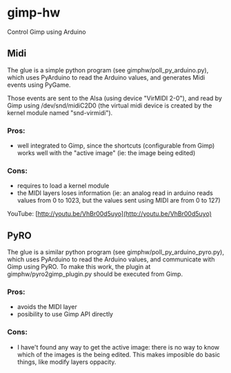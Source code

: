 gimp-hw
=======

Control Gimp using Arduino

Midi
----------

The glue is a simple python program (see gimphw/poll_py_arduino.py), which uses PyArduino
to read the Arduino values, and generates Midi events using PyGame.

Those events are sent to the Alsa (using device "VirMIDI 2-0"), and read by
Gimp using /dev/snd/midiC2D0 (the virtual midi device is created by the kernel
module named "snd-virmidi").

### Pros:
* well integrated to Gimp, since the shortcuts (configurable from Gimp) works well with the "active image" (ie: the image being edited)

### Cons:
* requires to load a kernel module
* the MIDI layers loses information (ie: an analog read in arduino reads values from 0 to 1023, but the values sent using MIDI are from 0 to 127)

YouTube: [http://youtu.be/VhBr00d5uyo](http://youtu.be/VhBr00d5uyo)

PyRO
----------

The glue is a similar python program (see gimphw/poll_py_arduino_pyro.py), which uses PyArduino
to read the Arduino values, and communicate with Gimp using PyRO. To make this work,
the plugin at gimphw/pyro2gimp_plugin.py should be executed from Gimp.

### Pros:
* avoids the MIDI layer
* posibility to use Gimp API directly

### Cons:
* I have't found any way to get the active image: there is no way to know which of the images is the being edited. This makes imposible do basic things, like modify layers oppacity.
